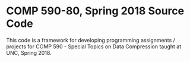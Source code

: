 # COMP 590-80, Spring 2018 Source Code

This code is a framework for developing programming assignments / projects for COMP 590 - Special Topics on Data Compression taught at UNC, Spring 2018.

